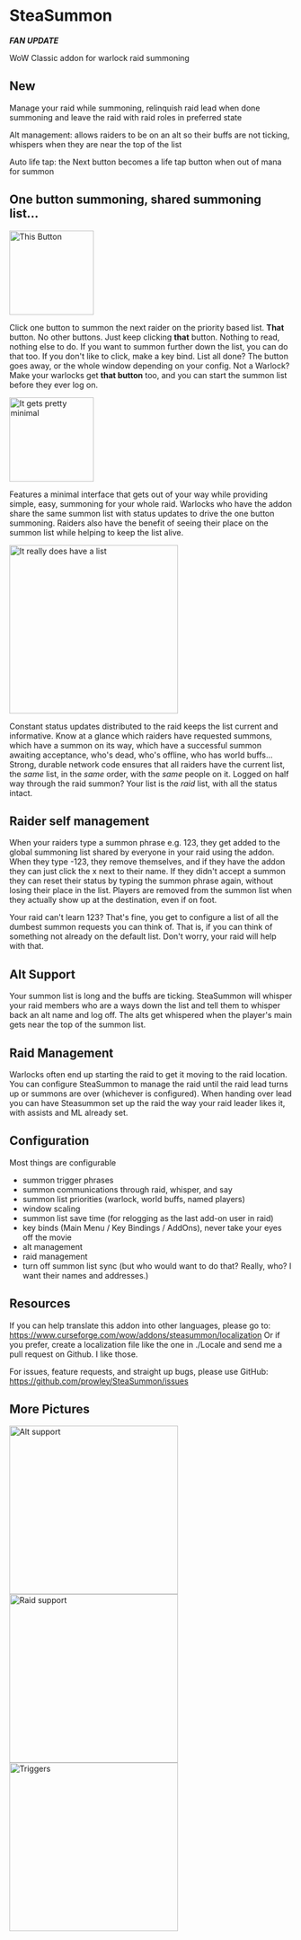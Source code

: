 # SteaSummon

***FAN UPDATE***

WoW Classic addon for warlock raid summoning

## New

Manage your raid while summoning, relinquish raid lead when done summoning and leave the raid with raid roles in preferred state

Alt management: allows raiders to be on an alt so their buffs are not ticking, whispers when they are near the top of the list

Auto life tap: the Next button becomes a life tap button when out of mana for summon

## One button summoning, shared summoning list...

<img src="./img/button.png" alt="This Button" height="150"/>

Click one button to summon the next raider on the priority based list. **That** button. No other buttons.
Just keep clicking **that** button. Nothing to read, nothing else to do. If you want to summon further down the list,
you can do that too. If you don't like to click, make a key bind. List all done? The button goes away, or the whole
window depending on your config. Not a Warlock? Make your warlocks get **that button** too, and you can start the summon list before they ever log on.

<img src="./img/buttonwithgrab.png" alt="It gets pretty minimal" height="150"/>

Features a minimal interface that gets out of your way while providing simple, easy, summoning for your whole raid.
Warlocks who have the addon share the same summon list with status updates to drive the one button summoning. Raiders
also have the benefit of seeing their place on the summon list while helping to keep the list alive.

<img src="./img/mainwindow.png" alt="It really does have a list" height="300"/>

Constant status updates distributed to the raid keeps the list current and informative. Know at a glance which raiders
have requested summons, which have a summon on its way, which have a successful summon awaiting acceptance, who's dead,
who's offline, who has world buffs... Strong, durable network code ensures that all raiders have the current list, the
*same* list, in the *same* order, with the *same* people on it. Logged on half way through the raid summon? Your list
is the *raid* list, with all the status intact.

## Raider self management

When your raiders type a summon phrase e.g. 123, they get added to the global summoning list shared by everyone in
your raid using the addon. When they type -123, they remove themselves, and if they have the addon they can just click
the x next to their name. If they didn't accept a summon they can reset their status by typing the summon phrase again,
without losing their place in the list. Players are removed from the summon list when they actually show up at the
destination, even if on foot.

Your raid can't learn 123? That's fine, you get to configure a list of all the dumbest summon requests you can think of.
That is, if you can think of something not already on the default list. Don't worry, your raid will help with that.

## Alt Support

Your summon list is long and the buffs are ticking. SteaSummon will whisper your raid members who are a ways down the list and tell them to whisper back an alt name and log off. The alts get whispered when the player's main gets near the top of the summon list.

## Raid Management

Warlocks often end up starting the raid to get it moving to the raid location. You can configure SteaSummon to manage the raid until the raid lead turns up or summons are over (whichever is configured). When handing over lead you can have Steasummon set up the raid the way your raid leader likes it, with assists and ML already set.

## Configuration

Most things are configurable

* summon trigger phrases
* summon communications through raid, whisper, and say
* summon list priorities (warlock, world buffs, named players)
* window scaling
* summon list save time (for relogging as the last add-on user in raid)
* key binds (Main Menu / Key Bindings / AddOns), never take your eyes off the movie
* alt management
* raid management
* turn off summon list sync (but who would want to do that? Really, who? I want their names and addresses.)

## Resources

If you can help translate this addon into other languages, please go to: https://www.curseforge.com/wow/addons/steasummon/localization
Or if you prefer, create a localization file like the one in ./Locale and send me a pull request on
Github. I like those.

For issues, feature requests, and straight up bugs, please use GitHub: https://github.com/prowley/SteaSummon/issues

## More Pictures

<img src="./img/altsupport.png" alt="Alt support" height="300"/>
<img src="./img/raidmgmt.png" alt="Raid support" height="300"/>
<img src="./img/triggers.png" alt="Triggers" height="300"/>